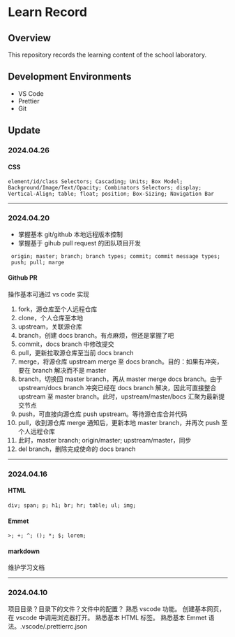 # Learn Record
## Overview
This repository records the learning content of the school laboratory.

## Development Environments
+ VS Code
+ Prettier
+ Git

## Update


### 2024.04.26
#### CSS
```
element/id/class Selectors; Cascading; Units; Box Model;
Background/Image/Text/Opacity; Combinators Selectors; display;
Vertical-Align; table; float; position; Box-Sizing; Navigation Bar
```
***
### 2024.04.20
+ 掌握基本 git/github 本地远程版本控制
+ 掌握基于 gihub pull request 的团队项目开发
```
 origin; master; branch; branch types; commit; commit message types;
 push; pull; marge
```
#### Github PR
操作基本可通过 vs code 实现
1. fork，源仓库至个人远程仓库
2. clone，个人仓库至本地
3. upstream，关联源仓库
4. branch，创建 docs branch。有点麻烦，但还是掌握了吧
5. commit，docs branch 中修改提交
6. pull，更新拉取源仓库至当前 docs branch
7. merge，将源仓库 upstream merge 至 docs branch。目的：如果有冲突，要在 branch 解决而不是 master
8. branch，切换回 master branch，再从 master merge docs branch。由于 upstream/docs branch 冲突已经在 docs branch 解决，因此可直接整合 upstream 至 master branch。此时，upstream/master/bocs 汇聚为最新提交节点
9. push，可直接向源仓库 push upstream。等待源仓库合并代码
10. pull，收到源仓库 merge 通知后，更新本地 master branch，并再次 push 至个人远程仓库
11. 此时，master branch; origin/master; upstream/master，同步
12. del branch，删除完成使命的 docs branch
***
### 2024.04.16
#### HTML
```
div; span; p; h1; br; hr; table; ul; img;
```
#### Emmet
```
>; +; ^; (); *; $; lorem;
```
#### markdown
维护学习文档
***
### 2024.04.10
项目目录？目录下的文件？文件中的配置？
熟悉 vscode 功能。
创建基本网页，在 vscode 中调用浏览器打开。
熟悉基本 HTML 标签。
熟悉基本 Emmet 语法。.vscode/.prettierrc.json
